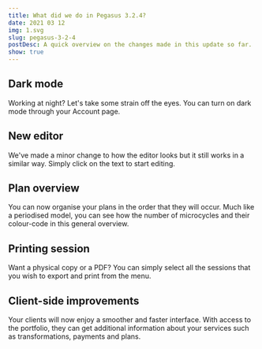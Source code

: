 ```yaml
---
title: What did we do in Pegasus 3.2.4?
date: 2021 03 12
img: 1.svg
slug: pegasus-3-2-4
postDesc: A quick overview on the changes made in this update so far.
show: true
---
```


## Dark mode

Working at night? Let's take some strain off the eyes. You can turn on dark mode through your Account page.

## New editor

We've made a minor change to how the editor looks but it still works in a similar way. Simply click on the text to start editing.

## Plan overview

You can now organise your plans in the order that they will occur. Much like a periodised model, you can see how the number of microcycles and their colour-code in this general overview.

## Printing session

Want a physical copy or a PDF? You can simply select all the sessions that you wish to export and print from the menu.

## Client-side improvements

Your clients will now enjoy a smoother and faster interface. With access to the portfolio, they can get additional information about your services such as transformations, payments and plans.
